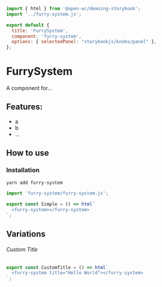 ```js script
import { html } from '@open-wc/demoing-storybook';
import '../furry-system.js';

export default {
  title: 'FurrySystem',
  component: 'furry-system',
  options: { selectedPanel: "storybookjs/knobs/panel" },
};
```

# FurrySystem

A component for...

## Features:

- a
- b
- ...

## How to use

### Installation

```bash
yarn add furry-system
```

```js
import 'furry-system/furry-system.js';
```

```js preview-story
export const Simple = () => html`
  <furry-system></furry-system>
`;
```

## Variations

###### Custom Title

```js preview-story
export const CustomTitle = () => html`
  <furry-system title="Hello World"></furry-system>
`;
```
